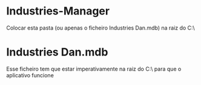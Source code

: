 # Industries-Manager
Colocar esta pasta (ou apenas o ficheiro Industries Dan.mdb) na raiz do C:\

# Industries Dan.mdb
Esse ficheiro tem que estar imperativamente na raiz do C:\ para que o aplicativo funcione
